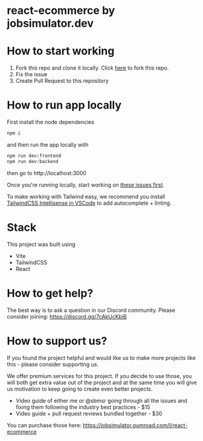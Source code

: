 # react-ecommerce by jobsimulator.dev

# How to start working

1. Fork this repo and clone it locally. Click [here](https://github.com/developer-job-simulation/react-ecommerce/fork) to fork this repo.
2. Fix the issue
3. Create Pull Request to this repository

# How to run app locally

First install the node dependencies

```bash
npm i
```
and then run the app locally with

```bash
npm run dev:frontend
npm run dev:backend
```

then go to http://localhost:3000

Once you're running locally, start working on [these issues first](https://github.com/developer-job-simulation/react-ecommerce/issues?q=is%3Aissue+is%3Aopen+sort%3Aupdated-desc+label%3A%22Good+First+Issue%22).

To make working with Tailwind easy, we recommend you install [TailwindCSS Intellisense in VSCode](https://tailwindcss.com/docs/editor-setup#intelli-sense-for-vs-code) to add autocomplete + linting. 

# Stack

This project was built using

- Vite
- TailwindCSS
- React

# How to get help?

The best way is to ask a question in our Discord community.
Please consider joining: https://discord.gg/7cAkUcKbjB

# How to support us?
If you found the project helpful and would like us to make more projects like this - please consider supporting us.

We offer premium services for this project. If you decide to use those, you will both get extra value out of the project and at the same time you will give us motivation to keep going to create even better projects.
- Video guide of either me or @sbmsr going through all the issues and fixing them following the industry best practices - $15
- Video guide + pull request reviews bundled together - $30

You can purchase those here: https://jobsimulator.gumroad.com/l/react-ecommerce
